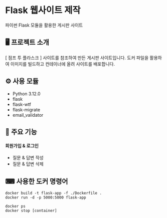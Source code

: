 # Flask 웹사이트 제작
파이썬 Flask 모듈을 활용한 게시판 사이트

## 🖥 프로젝트 소개
[ 점프 투 플라스크 ] 사이트를 참조하여 만든 게시판 사이트입니다.
도커 파일을 활용하여 이미지를 빌드하고 컨테이너에 올려 사이트를 배포합니다.

## ⚙ 사용 모듈
- Python 3.12.0
- flask
- flask-wtf
- flask-migrate
- email_validator

## 📕 주요 기능
#### 회원가입 & 로그인
- 질문 & 답변 작성
- 질문 & 답변 삭제


## ⌨ 사용한 도커 명령어

    docker build -t flask-app -f ./Dockerfile .
    docker run -d -p 5000:5000 flask-app

    docker ps
    docker stop [container]

